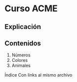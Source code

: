 # Curso ACME
## Explicación
## Contenidos
1. Números
2. Colores
3. Animales
   
Índice
Con links al mismo archivo




